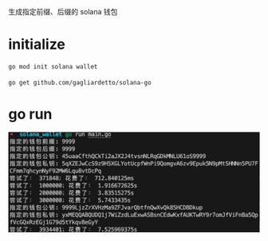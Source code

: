 生成指定前缀、后缀的 solana 钱包

# initialize

```
go mod init solana wallet

go get github.com/gagliardetto/solana-go
```

# go run

![alt text](image.png)
